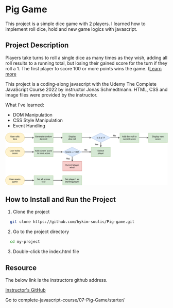 # Pig Game

This project is a simple dice game with 2 players. I learned how to implement roll dice, hold and new game logics with javascript.

## Project Description

Players take turns to roll a single dice as many times as they wish, adding all roll results to a running total, but losing their gained score for the turn if they roll a 1. The first player to score 100 or more points wins the game. ([Learn more](<https://en.wikipedia.org/wiki/Pig_(dice_game)>)

This project is a coding-along javascript with the Udemy The Complete JavaScript Course 2022 by instructor Jonas Schmedtmann. HTML, CSS and image files were provided by the instructor.

What I've learned:

- DOM Manipulation
- CSS Style Manipulation
- Event Handling

![The game logic](https://github.com/jonasschmedtmann/complete-javascript-course/blob/master/07-Pig-Game/starter/pig-game-flowchart.png?raw=true)

## How to Install and Run the Project

1. Clone the project

```bash
  git clone https://github.com/hykim-soulis/Pig-game.git
```

2. Go to the project directory

```bash
  cd my-project
```

3. Double-click the index.html file

## Resource

The below link is the instructors github address.

[Instructor's GitHub](https://github.com/jonasschmedtmann/complete-javascript-course.git)

Go to complete-javascript-course/07-Pig-Game/starter/

